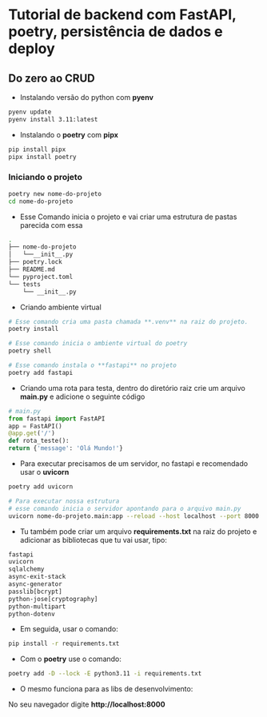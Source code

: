 # Tutorial de backend com FastAPI, poetry, persistência de dados e deploy

## Do zero ao CRUD

- Instalando versão do python com **pyenv**

```bash
pyenv update
pyenv install 3.11:latest
```

- Instalando o **poetry** com **pipx**

```bash
pip install pipx
pipx install poetry
```

### Iniciando o projeto

```bash
poetry new nome-do-projeto
cd nome-do-projeto
```

- Esse Comando inicia o projeto e vai criar uma estrutura de pastas parecida com essa

```bash
.
├── nome-do-projeto
│   └──__init__.py
├── poetry.lock
├── README.md
└── pyproject.toml
└── tests
    └── __init__.py
```

- Criando ambiente virtual

```bash
# Esse comando cria uma pasta chamada **.venv** na raiz do projeto.
poetry install
```

```bash
# Esse comando inicia o ambiente virtual do poetry
poetry shell
```

```bash
# Esse comando instala o **fastapi** no projeto
poetry add fastapi
```

- Criando uma rota para testa, dentro do diretório raiz crie um arquivo **main.py** e adicione o seguinte código

```py
# main.py
from fastapi import FastAPI
app = FastAPI()
@app.get('/')
def rota_teste():
return {'message': 'Olá Mundo!'}
```

- Para executar precisamos de um servidor, no fastapi e recomendado usar o **uvicorn**

```bash
poetry add uvicorn

# Para executar nossa estrutura
# esse comando inicia o servidor apontando para o arquivo main.py
uvicorn nome-do-projeto.main:app --reload --host localhost --port 8000
```

- Tu também pode criar um arquivo **requirements.txt** na raiz do projeto e adicionar as bibliotecas que tu vai usar, tipo:

```txt
fastapi
uvicorn
sqlalchemy
async-exit-stack
async-generator
passlib[bcrypt]
python-jose[cryptography]
python-multipart
python-dotenv
```

- Em seguida, usar o comando:

```bash
pip install -r requirements.txt
```

- Com o **poetry** use o comando:

```bash
poetry add -D --lock -E python3.11 -i requirements.txt
```

- O mesmo funciona para as libs de desenvolvimento:

No seu navegador digite **http://localhost:8000**
